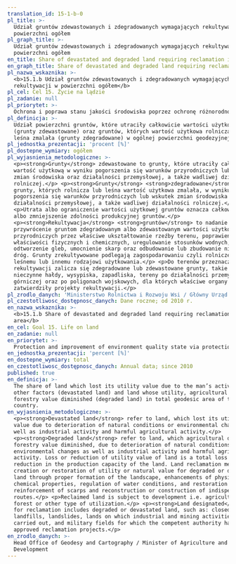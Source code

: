```yaml
---
translation_id: 15-1-b-0
pl_title: >-
  Udział gruntów zdewastowanych i zdegradowanych wymagających rekultywacji w
  powierzchni ogółem
pl_graph_title: >-
  Udział gruntów zdewastowanych i zdegradowanych wymagających rekultywacji w
  powierzchni ogółem
en_title: Share of devastated and degraded land requiring reclamation in total area
en_graph_title: Share of devastated and degraded land requiring reclamation in total area
pl_nazwa_wskaznika: >-
  <b>15.1.b Udział gruntów zdewastowanych i zdegradowanych wymagających
  rekultywacji w powierzchni ogółem</b>
pl_cel: Cel 15. Życie na lądzie
pl_zadanie: null
pl_priorytet: >-
  Ochrona i poprawa stanu jakości środowiska poprzez ochronę różnorodności biologicznej, w tym obszarowych form ochrony przyrody, system gospodarowania odpadami, poprawę jakości i ochronę czystości wód
pl_definicja: >-
  Udział powierzchni gruntów, które utraciły całkowicie wartości użytkowe
  (grunty zdewastowane) oraz gruntów, których wartość użytkowa rolnicza lub
  leśna zmalała (grunty zdegradowane) w ogólnej powierzchni geodezyjnej kraju.
pl_jednostka_prezentacji: 'procent [%]'
pl_dostepne_wymiary: ogółem
pl_wyjasnienia_metodologiczne: >-
  <p><strong>Grunty</strong> zdewastowane to grunty, które utraciły całkowicie
  wartość użytkową w wyniku pogorszenia się warunków przyrodniczych lub wskutek
  zmian środowiska oraz działalności przemysłowej, a także wadliwej działalności
  rolniczej.</p> <p><strong>Grunty</strong> <strong>zdegradowane</strong> to
  grunty, których rolnicza lub leśna wartość użytkowa zmalała, w wyniku
  pogorszenia się warunków przyrodniczych lub wskutek zmian środowiska oraz
  działalności przemysłowej, a także wadliwej działalności rolniczej.</p>
  <p>Utrata albo ograniczenie wartości użytkowej gruntów oznacza całkowity zanik
  albo zmniejszenie zdolności produkcyjnej gruntów.</p>
  <p><strong>Rekultywacja</strong> <strong>gruntów</strong> to nadanie lub
  przywrócenie gruntom zdegradowanym albo zdewastowanym wartości użytkowych lub
  przyrodniczych przez właściwe ukształtowanie rzeźby terenu, poprawienie
  właściwości fizycznych i chemicznych, uregulowanie stosunków wodnych,
  odtworzenie gleb, umocnienie skarp oraz odbudowanie lub zbudowanie niezbędnych
  dróg. Grunty zrekultywowane podlegają zagospodarowaniu czyli rolniczemu,
  leśnemu lub innemu rodzajowi użytkowania.</p> <p>Do terenów przeznaczonych do
  rekultywacji zalicza się zdegradowane lub zdewastowane grunty, takie jak:
  nieczynne hałdy, wysypiska, zapadliska, tereny po działalności przemysłowej i
  górniczej oraz po poligonach wojskowych, dla których właściwe organy
  zatwierdziły projekty rekultywacji.</p>
pl_zrodlo_danych: 'Ministerstwo Rolnictwa i Rozwoju Wsi / Główny Urząd Geodezji i Kartografii '
pl_czestotliwosc_dostępnosc_danych: Dane roczne; od 2010 r.
en_nazwa_wskaznika: >-
  <b>15.1.b Share of devastated and degraded land requiring reclamation in total
  area</b>
en_cel: Goal 15. Life on land
en_zadanie: null
en_priorytet: >-
  Protection and improvement of environment quality state via protection of biodiversity, including protection of environment in the form of areas, waste management system,  improvement of water quality and protection of water purity
en_jednostka_prezentacji: 'percent [%]'
en_dostepne_wymiary: total
en_czestotliwosc_dostępnosc_danych: Annual data; since 2010
published: true
en_definicja: >-
  The share of land which lost its utility value due to the man’s activities or
  other factors (devastated land) and land whose utility, agricultural or
  forestry value diminished (degraded land) in total geodesic area of the
  country.
en_wyjasnienia_metodologiczne: >-
  <p><strong>Devastated land</strong> refer to land, which lost its utility
  value due to deterioration of natural conditions or environmental changes as
  well as industrial activity and harmful agricultural activity.</p>
  <p><strong>Degraded land</strong> refer to land, which agricultural or
  forestry value diminished, due to deterioration of natural conditions or
  environmental changes as well as industrial activity and harmful agricultural
  activity. Loss or reduction of utility value of land is a total loss or a
  reduction in the production capacity of the land. Land reclamation means
  creation or restoration of utility or natural value for degraded or devastated
  land through proper formation of the landscape, enhancements of physical and
  chemical properties, regulation of water conditions, and restoration of soil,
  reinforcement of scarps and reconstruction or construction of indispensable
  routes.</p> <p>Reclaimed land is subject to development i.e. agricultural,
  forest or other type of utilization.</p> <p><strong>Land designated</strong>
  for reclamation includes degraded or devastated land, such as: closed dumps,
  landfills, landslides, lands on which industrial and mining activities were
  carried out, and military fields for which the competent authority has
  approved reclamation projects.</p>
en_zrodlo_danych: >-
  Head Office of Geodesy and Cartography / Minister of Agriculture and Rural
  Development
---
```

